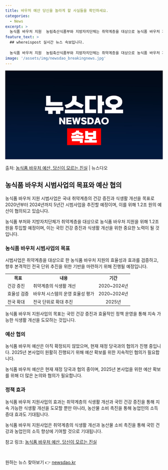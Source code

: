 ```yaml
---
title: 바우처 예산 당신을 놀라게 할 사실들을 확인하세요.
categories:
  - News
excerpt: >
  농식품 바우처 지원  농림축산식품부와 지방자치단체는 취약계층을 대상으로 농식품 바우처 지원을 위해 1.2조 …
feature_text: >
  ## whereispost 실시간 뉴스 속보입니다.

  농식품 바우처 지원  농림축산식품부와 지방자치단체는 취약계층을 대상으로 농식품 바우처 지원을 위해 1.2조 …
image: '/assets/img/newsdao_breakingnews.jpg'
---
```


![뉴스다오 속보](/assets/img/newsdao_breakingnews.jpg)

<p>출처: <a href="https://newsdao.kr/4346" rel="dofollow">농식품 바우처 예산, 당신이 모르는 진실</a> | 뉴스다오</p>

<h2 data-ke-size="size26">농식품 바우처 시범사업의 목표와 예산 협의</h2>
농식품 바우처 지원 시범사업은 국내 취약계층의 건강 증진과 식생활 개선을 목표로 2020년부터 2024년까지 5년간 시범사업을 추진할 예정이며, 이를 위해 1.2조 원의 예산이 협의되고 있습니다.

<p data-ke-size="size16">농식품 부처와 지방자치단체가 취약계층을 대상으로 농식품 바우처 지원을 위해 1.2조 원을 투입할 예정이며, 이는 국민 건강 증진과 식생활 개선을 위한 중요한 노력이 될 것입니다.</p>

<h3>농식품 바우처 시범사업의 목표</h3>
시범사업은 취약계층을 대상으로 한 농식품 바우처 지원의 효율성과 효과를 검증하고, 향후 본격적인 전국 단위 추진을 위한 기반을 마련하기 위해 진행될 예정입니다.

<table>
	<tr>
		<td style="text-align: center; height: 17px;"><b>목표</b></td>
		<td style="text-align: center; height: 17px;"><b>내용</b></td>
		<td style="text-align: center; height: 17px;"><b>기간</b></td>
	</tr>
	<tr>
		<td style="text-align: left;">건강 증진</td>
		<td style="text-align: left;">취약계층의 식생활 개선</td>
		<td style="text-align: center;">2020~2024년</td>
	</tr>
	<tr>
		<td style="text-align: left;">효율성 검증</td>
		<td style="text-align: left;">바우처 시스템의 운영 효율성 평가</td>
		<td style="text-align: center;">2020~2024년</td>
	</tr>
	<tr>
		<td style="text-align: left;">전국 확대</td>
		<td style="text-align: left;">전국 단위로 확대 추진</td>
		<td style="text-align: center;">2025년</td>
	</tr>
</table>

<p data-ke-size="size16">농식품 바우처 지원사업의 목표는 국민 건강 증진과 효율적인 정책 운영을 통해 지속 가능한 식생활 개선을 도모하는 것입니다.</p>

<h3>예산 협의</h3>
농식품 바우처 예산은 아직 확정되지 않았으며, 현재 재정 당국과의 협의가 진행 중입니다. 2025년 본사업이 원활히 진행되기 위해 예산 확보를 위한 지속적인 협의가 필요합니다.

<p data-ke-size="size16">농식품 바우처 예산은 현재 재정 당국과 협의 중이며, 2025년 본사업을 위한 예산 확보를 위해 더 많은 논의와 협의가 필요합니다.</p>

<h3>정책 효과</h3>
농식품 바우처 지원사업의 효과는 취약계층의 식생활 개선과 국민 건강 증진을 통해 지속 가능한 식생활 개선을 도모할 뿐만 아니라, 농산물 소비 촉진을 통해 농업인의 소득 증대 효과도 기대됩니다.

<p data-ke-size="size16">농식품 바우처 지원사업은 취약계층의 식생활 개선과 농산물 소비 촉진을 통해 국민 건강과 농업인의 소득 향상에 기여할 것으로 기대됩니다.</p>

참고 링크: [농식품 바우처 예산, 당신이 모르는 진실](https://newsdao.kr/4346)

<p data-ke-size="size16">&nbsp;</p> 

원하는 뉴스 찾아보기 👉 <a href="https://newsdao.kr" rel="dofollow">newsdao.kr</a>


